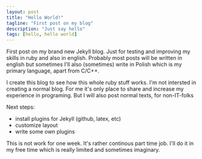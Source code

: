 ```yaml
---
layout: post
title: "Hello World!"
tagline: "First post on my blog"
description: "Just say hello"
tags: [hello, hello world]
---
```


First post on my brand new Jekyll blog. Just for testing and improving my skills in ruby and also in english. 
Probably most posts will be written in english but sometimes I'll also (sometimes) write in Polish which is my primary language, apart from C/C++.

I create this blog to see how this whole ruby stuff works. I'm not intersted in creating a normal blog. For me it's only place to share and increase my experience in programing. But I will also post normal texts, for non-IT-folks

Next steps:

 * install plugins for Jekyll (github, latex, etc)
 * customize layout
 * write some own plugins

This is not work for one week. It's rather continous part time job. I'll do it in my free time which is really limited and sometimes imaginary.
